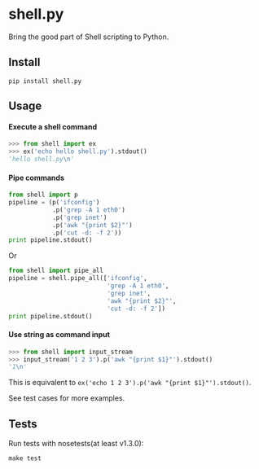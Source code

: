 
shell.py
========

Bring the good part of Shell scripting to Python.


Install
-------
```
pip install shell.py
```

Usage
-----

#### Execute a shell command

```python
>>> from shell import ex
>>> ex('echo hello shell.py').stdout()
'hello shell.py\n'
```

#### Pipe commands

```python
from shell import p
pipeline = (p('ifconfig')
			.p('grep -A 1 eth0')
			.p('grep inet')
			.p('awk "{print $2}"')
			.p('cut -d: -f 2'))
print pipeline.stdout()
```

Or

```python
from shell import pipe_all
pipeline = shell.pipe_all(['ifconfig',
                           'grep -A 1 eth0',
                           'grep inet',
                           'awk "{print $2}"',
                           'cut -d: -f 2'])
print pipeline.stdout()
```

#### Use string as command input

```python
>>> from shell import input_stream
>>> input_stream('1 2 3').p('awk "{print $1}"').stdout()
'1\n'
```
This is equivalent to `ex('echo 1 2 3').p('awk "{print $1}"').stdout()`.

See test cases for more examples.


Tests
-----

Run tests with nosetests(at least v1.3.0):

```
make test
```


